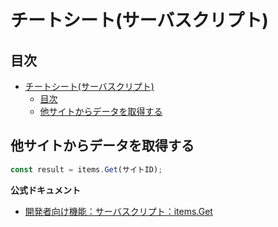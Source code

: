 # チートシート(サーバスクリプト)

## 目次

- [チートシート(サーバスクリプト)](#チートシートサーバスクリプト)
  - [目次](#目次)
  - [他サイトからデータを取得する](#他サイトからデータを取得する)

## 他サイトからデータを取得する

```javascript
const result = items.Get(サイトID);
```

**公式ドキュメント**

- [開発者向け機能：サーバスクリプト：items.Get](https://pleasanter.org/ja/manual/server-script-items-get)
